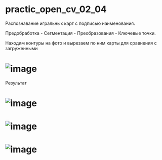 # practic_open_cv_02_04
Распознавание игральных карт с подписью наименования.

Предобработка - Сегментация - Преобразования - Ключевые точки.

Находим контуры на фото и вырезаем по ним карты для сравнения с загруженными
# ![image](https://github.com/leha123456789/practic_open_cv_02_04/assets/19330391/b6354bf4-6de6-4a31-9bed-8c6c6499f529)

Результат
# ![image](https://github.com/leha123456789/practic_open_cv_02_04/assets/19330391/cbda35d1-896b-4fc4-ab64-30c6fb58034f)
# ![image](https://github.com/leha123456789/practic_open_cv_02_04/assets/19330391/b0447bf1-da37-420b-adee-e1cd5ca9ecce)
# ![image](https://github.com/leha123456789/practic_open_cv_02_04/assets/19330391/8ac1df1c-0b59-40bd-bccf-98816a84b867)
